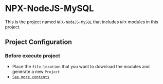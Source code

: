 # NPX-NodeJS-MySQL
This is the project named `NPX-NodeJS-MySQL` that includes `NPX` modules in this project.

## Project Configuration

### Before execute project

- Place the `file-location` that you want to download the modules and generate a new `Project`
- [`See more contents`](`https://geshan.com.np/blog/2020/11/nodejs-mysql-tutorial/`)

